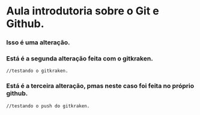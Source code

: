 # Aula introdutoria sobre o Git e Github.

### Isso é uma alteração.

### Está é a segunda alteração feita com o gitkraken.

```
//testando o gitkraken.
```

### Está é a terceira alteração, pmas neste caso foi feita no próprio github. 

```
//testando o push do gitkraken.
```
